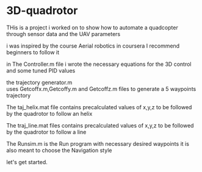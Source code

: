 # 3D-quadrotor
THis is a project i worked on 
to show how to automate a quadcopter
through sensor data and the UAV
parameters

i was inspired by the course 
Aerial robotics in coursera
I recommend beginners to follow it


in The Controller.m file 
i wrote the necessary equations for the 3D control 
and some tuned PID values 


the trajectory generator.m  
uses Getcoffx.m,Getcoffy.m and 
Getcoffz.m files to generate 
a 5 waypoints trajectory



The taj_helix.mat file contains precalculated 
values of x,y,z to be followed 
by the quadrotor
to follow an 
helix


The traj_line.mat files contains precalculated 
values of x,y,z to be followed 
by the quadrotor
to follow a
line

The Runsim.m is the 
Run program with necessary desired waypoints
it is also meant to choose the Navigation 
style

let's get started.
